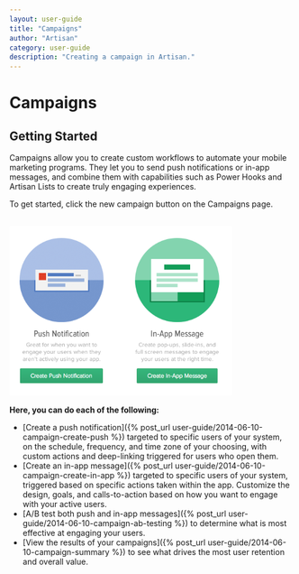 ```yaml
---
layout: user-guide
title: "Campaigns"
author: "Artisan"
category: user-guide
description: "Creating a campaign in Artisan."
---
```

# Campaigns

## Getting Started

Campaigns allow you to create custom workflows to automate your mobile marketing programs. They let you to send push notifications or in-app messages, and combine them with capabilities such as Power Hooks and Artisan Lists to create truly engaging experiences.

To get started, click the new campaign button on the Campaigns page.

<br />
<img src="/images/campaign-types.png" height="300" width="395" alt="The Artisan Campaign Types." />
<br />

**Here, you can do each of the following:**

* [Create a push notification]({% post_url user-guide/2014-06-10-campaign-create-push %}) targeted to specific users of your system, on the schedule, frequency, and time zone of your choosing, with custom actions and deep-linking triggered for users who open them.
* [Create an in-app message]({% post_url user-guide/2014-06-10-campaign-create-in-app %}) targeted to specific users of your system, triggered based on specific actions taken within the app.  Customize the design, goals, and calls-to-action based on how you want to engage with your active users.
* [A/B test both push and in-app messages]({% post_url user-guide/2014-06-10-campaign-ab-testing %}) to determine what is most effective at engaging your users.
* [View the results of your campaigns]({% post_url user-guide/2014-06-10-campaign-summary %}) to see what drives the most user retention and overall value.